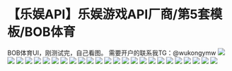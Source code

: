 # 【乐娱API】乐娱游戏API厂商/第5套模板/BOB体育

BOB体育UI，刚测试完，自己看图。
需要开户的联系我TG：@wukongymw
[![](https://wukongymw.com/wp-content/uploads/2023/01/1672729390-35848110f93e0ca.png)](https://wukongymw.com/wp-content/uploads/2023/01/1672729390-35848110f93e0ca.png)
[![](https://wukongymw.com/wp-content/uploads/2023/01/1672729434-73faa86e8408803.png)](https://wukongymw.com/wp-content/uploads/2023/01/1672729434-73faa86e8408803.png)
[![](https://wukongymw.com/wp-content/uploads/2023/01/1672729432-3906f7b44be3a02.png)](https://wukongymw.com/wp-content/uploads/2023/01/1672729432-3906f7b44be3a02.png)
[![](https://wukongymw.com/wp-content/uploads/2023/01/1672729430-80052145ae75f55.png)](https://wukongymw.com/wp-content/uploads/2023/01/1672729430-80052145ae75f55.png)
[![](https://wukongymw.com/wp-content/uploads/2023/01/1672729428-df4b6d173b1ae01.png)](https://wukongymw.com/wp-content/uploads/2023/01/1672729428-df4b6d173b1ae01.png)
[![](https://wukongymw.com/wp-content/uploads/2023/01/1672729426-ecff8e3072702fe.png)](https://wukongymw.com/wp-content/uploads/2023/01/1672729426-ecff8e3072702fe.png)
[![](https://wukongymw.com/wp-content/uploads/2023/01/1672729423-00e323f4bea2327.png)](https://wukongymw.com/wp-content/uploads/2023/01/1672729423-00e323f4bea2327.png)
[![](https://wukongymw.com/wp-content/uploads/2023/01/1672729421-1100aa1bc6711d9.png)](https://wukongymw.com/wp-content/uploads/2023/01/1672729421-1100aa1bc6711d9.png)
[![](https://wukongymw.com/wp-content/uploads/2023/01/1672729416-2abd837d4f39fab.png)](https://wukongymw.com/wp-content/uploads/2023/01/1672729416-2abd837d4f39fab.png)
[![](https://wukongymw.com/wp-content/uploads/2023/01/1672729414-4505f655ab1446a.png)](https://wukongymw.com/wp-content/uploads/2023/01/1672729414-4505f655ab1446a.png)
[![](https://wukongymw.com/wp-content/uploads/2023/01/1672729413-a1cf7f7c4d8e48d.png)](https://wukongymw.com/wp-content/uploads/2023/01/1672729413-a1cf7f7c4d8e48d.png)
[![](https://wukongymw.com/wp-content/uploads/2023/01/1672729411-a54b4677508d59d.png)](https://wukongymw.com/wp-content/uploads/2023/01/1672729411-a54b4677508d59d.png)
[![](https://wukongymw.com/wp-content/uploads/2023/01/1672729410-2068263f3e69e31.png)](https://wukongymw.com/wp-content/uploads/2023/01/1672729410-2068263f3e69e31.png)
[![](https://wukongymw.com/wp-content/uploads/2023/01/1672729408-9e02bbfc82cabea.png)](https://wukongymw.com/wp-content/uploads/2023/01/1672729408-9e02bbfc82cabea.png)
[![](https://wukongymw.com/wp-content/uploads/2023/01/1672729407-aa4aa8f36313db6.png)](https://wukongymw.com/wp-content/uploads/2023/01/1672729407-aa4aa8f36313db6.png)
[![](https://wukongymw.com/wp-content/uploads/2023/01/1672729405-a3ce47ceb62bd97.png)](https://wukongymw.com/wp-content/uploads/2023/01/1672729405-a3ce47ceb62bd97.png)
[![](https://wukongymw.com/wp-content/uploads/2023/01/1672729404-46be181decab700.png)](https://wukongymw.com/wp-content/uploads/2023/01/1672729404-46be181decab700.png)
[![](https://wukongymw.com/wp-content/uploads/2023/01/1672729402-cf0fc516c6750e1.png)](https://wukongymw.com/wp-content/uploads/2023/01/1672729402-cf0fc516c6750e1.png)
[![](https://wukongymw.com/wp-content/uploads/2023/01/1672729401-3393f04bfa5b35d.png)](https://wukongymw.com/wp-content/uploads/2023/01/1672729401-3393f04bfa5b35d.png)
[![](https://wukongymw.com/wp-content/uploads/2023/01/1672729399-bb886a2225c135e.png)](https://wukongymw.com/wp-content/uploads/2023/01/1672729399-bb886a2225c135e.png)
[![](https://wukongymw.com/wp-content/uploads/2023/01/1672729398-ac86e77c4270344.png)](https://wukongymw.com/wp-content/uploads/2023/01/1672729398-ac86e77c4270344.png)
[![](https://wukongymw.com/wp-content/uploads/2023/01/1672729396-223cd68ca903986.png)](https://wukongymw.com/wp-content/uploads/2023/01/1672729396-223cd68ca903986.png)
[![](https://wukongymw.com/wp-content/uploads/2023/01/1672729395-e39863dcc6b95e8.png)](https://wukongymw.com/wp-content/uploads/2023/01/1672729395-e39863dcc6b95e8.png)
[![](https://wukongymw.com/wp-content/uploads/2023/01/1672729393-2d8c0b5cc1e49cb.png)](https://wukongymw.com/wp-content/uploads/2023/01/1672729393-2d8c0b5cc1e49cb.png)
[![](https://wukongymw.com/wp-content/uploads/2023/01/1672729391-8e309345088f1f8.png)](https://wukongymw.com/wp-content/uploads/2023/01/1672729391-8e309345088f1f8.png)